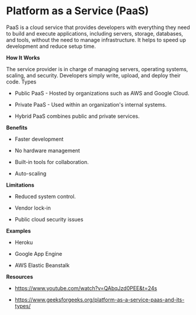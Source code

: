 # Platform as a Service (PaaS)

 PaaS is a cloud service that provides developers with everything they need to build and execute applications, including servers, storage, databases, and tools, without the need to manage infrastructure.  It helps to speed up development and reduce setup time.
 
**How It Works**

 The service provider is in charge of managing servers, operating systems, scaling, and security.  Developers simply write, upload, and deploy their code.
 Types

* Public PaaS - Hosted by organizations such as AWS and Google Cloud.

* Private PaaS - Used within an organization's internal systems.

* Hybrid PaaS combines public and private services.

**Benefits**

* Faster development

* No hardware management

* Built-in tools for collaboration.

* Auto-scaling

**Limitations**

* Reduced system control.

* Vendor lock-in

* Public cloud security issues

**Examples**

* Heroku

* Google App Engine

* AWS Elastic Beanstalk

**Resources**

* https://www.youtube.com/watch?v=QAbqJzd0PEE&t=24s

* https://www.geeksforgeeks.org/platform-as-a-service-paas-and-its-types/